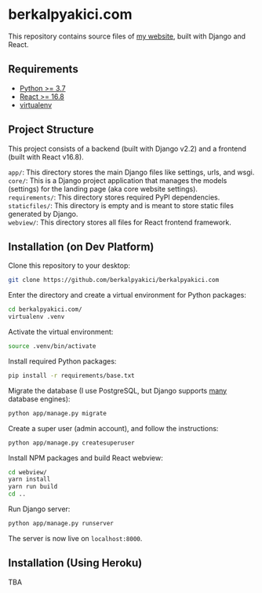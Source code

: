 # berkalpyakici.com
This repository contains source files of [my website](http://berkalpyakici.com), built with Django and React.

## Requirements
* [Python >= 3.7](https://www.python.org)
* [React >= 16.8](https://reactjs.org)
* [virtualenv](https://virtualenv.pypa.io/en/latest/)

## Project Structure
This project consists of a backend (built with Django v2.2) and a frontend (built with React v16.8).

`app/`: This directory stores the main Django files like settings, urls, and wsgi.  
`core/`: This is a Django project application that manages the models (settings) for the landing page (aka core website settings).  
`requirements/`: This directory stores required PyPI dependencies.  
`staticfiles/`: This directory is empty and is meant to store static files generated by Django.  
`webview/`: This directory stores all files for React frontend framework.

## Installation (on Dev Platform)
Clone this repository to your desktop:
```bash
git clone https://github.com/berkalpyakici/berkalpyakici.com
```

Enter the directory and create a virtual environment for Python packages:
```bash
cd berkalpyakici.com/
virtualenv .venv
```

Activate the virtual environment:
```bash
source .venv/bin/activate
```

Install required Python packages:
```bash
pip install -r requirements/base.txt
```

Migrate the database (I use PostgreSQL, but Django supports [many](https://docs.djangoproject.com/en/2.2/ref/databases/) database engines):
```bash
python app/manage.py migrate
```

Create a super user (admin account), and follow the instructions:
```bash
python app/manage.py createsuperuser
```

Install NPM packages and build React webview:
```bash
cd webview/
yarn install
yarn run build
cd ..
```

Run Django server:
```bash
python app/manage.py runserver
```

The server is now live on `localhost:8000`.

## Installation (Using Heroku)
TBA